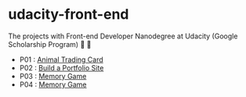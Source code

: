 # udacity-front-end
The projects with Front-end Developer Nanodegree at Udacity (Google Scholarship Program) :rocket: :metal:

* P01 : [Animal Trading Card](https://yunkii.github.io/udacity-front-end/P01/cards.html)
* P02 : [Build a Portfolio Site](https://yunkii.github.io/udacity-front-end/P02/index.html)
* P03 : [Memory Game](https://yunkii.github.io/udacity-front-end/P03/index.html)
* P04 : [Memory Game](https://yunkii.github.io/udacity-front-end/P04/index.html)